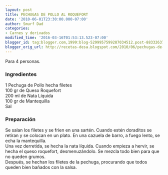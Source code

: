 ```yaml
---
layout: post
title: PECHUGAS DE POLLO AL ROQUEFORT
date: '2010-06-01T23:30:00.000-07:00'
author: Smurf Dad
categories:
- Carnes y derivados
modified_time: '2016-03-16T01:53:13.523-07:00'
blogger_id: tag:blogger.com,1999:blog-5299957599287034512.post-8833263717256924106
blogger_orig_url: http://recetas-desa.blogspot.com/2010/06/pechugas-de-pollo-al-roquefort.html
---
```


Para 4 personas.<br><h3>Ingredientes</h3><p>1 Pechuga de Pollo hecha filetes<br/>100 gr de Queso Roquefort<br/>200 ml de Nata L&iacute;quida<br/>100 gr de Mantequilla<br/>Sal<br/></p><h3>Preparaci&oacute;n</h3><p>Se salan los filetes y se fr&iacute;en en una sart&eacute;n. Cuando est&eacute;n doraditos se retiran y se colocan en un plato. En una cazuela de barro, a fuego lento, se echa la mantequilla.<br/>Una vez derretida, se hecha la nata l&iacute;quida. Cuando empieza a hervir, se hecha el queso roquefort, desmenuz&aacute;ndolo. Se mezcla todo bien para que no queden grumos.<br/>Despu&eacute;s, se hechan los filetes de la pechuga, procurando que todos queden bien ba&ntilde;ados con la salsa.<br/></p>